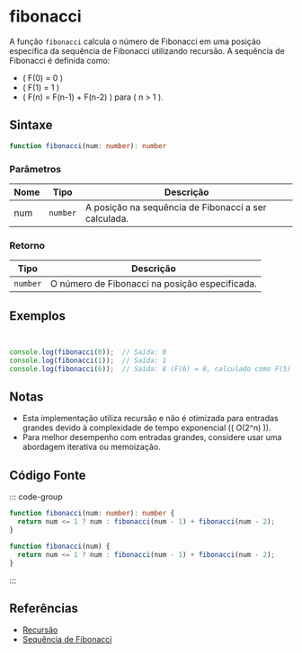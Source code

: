 # fibonacci

A função `fibonacci` calcula o número de Fibonacci em uma posição específica da sequência de Fibonacci utilizando recursão. A sequência de Fibonacci é definida como:  

- \( F(0) = 0 \)  
- \( F(1) = 1 \)  
- \( F(n) = F(n-1) + F(n-2) \) para \( n > 1 \).

## Sintaxe

```typescript
function fibonacci(num: number): number
```

### Parâmetros

| Nome | Tipo     | Descrição                                |
|------|----------|------------------------------------------|
| num  | `number` | A posição na sequência de Fibonacci a ser calculada. |

### Retorno

| Tipo    | Descrição                                       |
|---------|-------------------------------------------------|
| `number`| O número de Fibonacci na posição especificada.  |

## Exemplos

```typescript


console.log(fibonacci(0));  // Saída: 0
console.log(fibonacci(1));  // Saída: 1
console.log(fibonacci(6));  // Saída: 8 (F(6) = 8, calculado como F(5) + F(4))
```

## Notas

- Esta implementação utiliza recursão e não é otimizada para entradas grandes devido à complexidade de tempo exponencial (\( O(2^n) \)).
- Para melhor desempenho com entradas grandes, considere usar uma abordagem iterativa ou memoização.

## Código Fonte

::: code-group
```typescript
function fibonacci(num: number): number {
  return num <= 1 ? num : fibonacci(num - 1) + fibonacci(num - 2);
}
```

```javascript
function fibonacci(num) {
  return num <= 1 ? num : fibonacci(num - 1) + fibonacci(num - 2);
}
```
::: 

## Referências

- [Recursão](https://developer.mozilla.org/pt-BR/docs/Glossary/Recursion)  
- [Sequência de Fibonacci](https://pt.wikipedia.org/wiki/N%C3%BAmero_de_Fibonacci)  